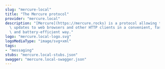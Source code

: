 ```yaml
---
slug: "mercure-local"
title: "The Mercure protocol"
provider: "mercure.local"
description: "[Mercure](https://mercure.rocks) is a protocol allowing to push data\
  \ updates to web browsers and other HTTP clients in a convenient, fast, reliable\
  \ and battery-efficient way."
logo: "mercure.local-logo.svg"
logoMediaType: "image/svg+xml"
tags:
- "messaging"
stubs: "mercure.local-stubs.json"
swagger: "mercure.local-swagger.json"
---
```

